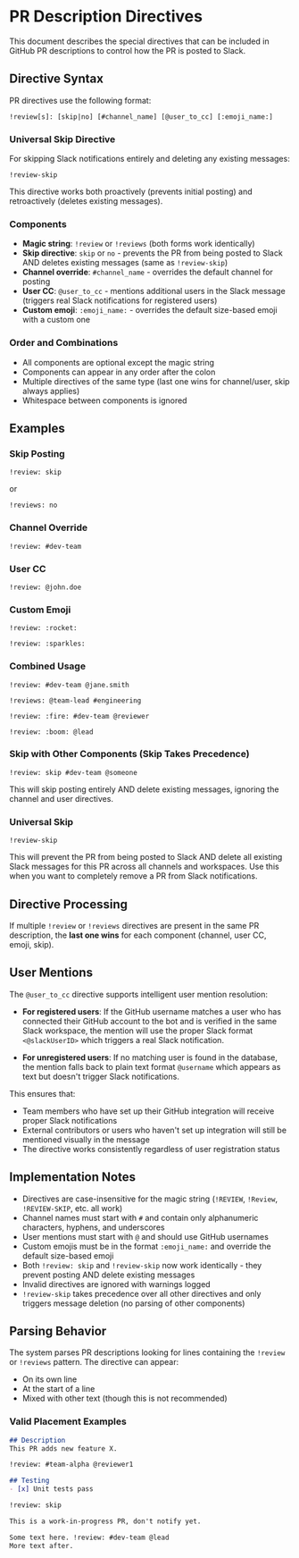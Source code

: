 # PR Description Directives

This document describes the special directives that can be included in GitHub PR descriptions to control how the PR is posted to Slack.

## Directive Syntax

PR directives use the following format:

```
!review[s]: [skip|no] [#channel_name] [@user_to_cc] [:emoji_name:]
```

### Universal Skip Directive

For skipping Slack notifications entirely and deleting any existing messages:

```
!review-skip
```

This directive works both proactively (prevents initial posting) and retroactively (deletes existing messages).

### Components

- **Magic string**: `!review` or `!reviews` (both forms work identically)
- **Skip directive**: `skip` or `no` - prevents the PR from being posted to Slack AND deletes existing messages (same as `!review-skip`)
- **Channel override**: `#channel_name` - overrides the default channel for posting
- **User CC**: `@user_to_cc` - mentions additional users in the Slack message (triggers real Slack notifications for registered users)  
- **Custom emoji**: `:emoji_name:` - overrides the default size-based emoji with a custom one

### Order and Combinations

- All components are optional except the magic string
- Components can appear in any order after the colon
- Multiple directives of the same type (last one wins for channel/user, skip always applies)
- Whitespace between components is ignored

## Examples

### Skip Posting
```
!review: skip
```
or
```
!reviews: no
```

### Channel Override
```
!review: #dev-team
```

### User CC
```
!review: @john.doe
```

### Custom Emoji
```
!review: :rocket:
```

```
!review: :sparkles:
```

### Combined Usage
```
!review: #dev-team @jane.smith
```

```
!reviews: @team-lead #engineering
```

```
!review: :fire: #dev-team @reviewer
```

```
!review: :boom: @lead
```

### Skip with Other Components (Skip Takes Precedence)
```
!review: skip #dev-team @someone
```
This will skip posting entirely AND delete existing messages, ignoring the channel and user directives.

### Universal Skip
```
!review-skip
```
This will prevent the PR from being posted to Slack AND delete all existing Slack messages for this PR across all channels and workspaces. Use this when you want to completely remove a PR from Slack notifications.

## Directive Processing

If multiple `!review` or `!reviews` directives are present in the same PR description, the **last one wins** for each component (channel, user CC, emoji, skip).

## User Mentions

The `@user_to_cc` directive supports intelligent user mention resolution:

- **For registered users**: If the GitHub username matches a user who has connected their GitHub account to the bot and is verified in the same Slack workspace, the mention will use the proper Slack format `<@slackUserID>` which triggers a real Slack notification.

- **For unregistered users**: If no matching user is found in the database, the mention falls back to plain text format `@username` which appears as text but doesn't trigger Slack notifications.

This ensures that:
- Team members who have set up their GitHub integration will receive proper Slack notifications
- External contributors or users who haven't set up integration will still be mentioned visually in the message
- The directive works consistently regardless of user registration status

## Implementation Notes

- Directives are case-insensitive for the magic string (`!REVIEW`, `!Review`, `!REVIEW-SKIP`, etc. all work)
- Channel names must start with `#` and contain only alphanumeric characters, hyphens, and underscores
- User mentions must start with `@` and should use GitHub usernames
- Custom emojis must be in the format `:emoji_name:` and override the default size-based emoji
- Both `!review: skip` and `!review-skip` now work identically - they prevent posting AND delete existing messages
- Invalid directives are ignored with warnings logged
- `!review-skip` takes precedence over all other directives and only triggers message deletion (no parsing of other components)

## Parsing Behavior

The system parses PR descriptions looking for lines containing the `!review` or `!reviews` pattern. The directive can appear:

- On its own line
- At the start of a line
- Mixed with other text (though this is not recommended)

### Valid Placement Examples

```markdown
## Description
This PR adds new feature X.

!review: #team-alpha @reviewer1

## Testing
- [x] Unit tests pass
```

```markdown
!review: skip

This is a work-in-progress PR, don't notify yet.
```

```markdown
Some text here. !review: #dev-team @lead
More text after.
```